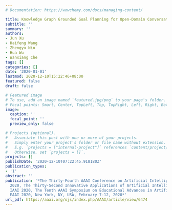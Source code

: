 ```yaml
---
# Documentation: https://wowchemy.com/docs/managing-content/

title: Knowledge Graph Grounded Goal Planning for Open-Domain Conversation Generation
subtitle: ''
summary: ''
authors:
- Jun Xu
- Haifeng Wang
- Zhengyu Niu
- Hua Wu
- Wanxiang Che
tags: []
categories: []
date: '2020-01-01'
lastmod: 2020-12-10T15:22:46+08:00
featured: false
draft: false

# Featured image
# To use, add an image named `featured.jpg/png` to your page's folder.
# Focal points: Smart, Center, TopLeft, Top, TopRight, Left, Right, BottomLeft, Bottom, BottomRight.
image:
  caption: ''
  focal_point: ''
  preview_only: false

# Projects (optional).
#   Associate this post with one or more of your projects.
#   Simply enter your project's folder or file name without extension.
#   E.g. `projects = ["internal-project"]` references `content/project/deep-learning/index.md`.
#   Otherwise, set `projects = []`.
projects: []
publishDate: '2020-12-10T07:22:45.918180Z'
publication_types:
- '1'
abstract: ''
publication: '*The Thirty-Fourth AAAI Conference on Artificial Intelligence, AAAI
  2020, The Thirty-Second Innovative Applications of Artificial Intelligence Conference,
  IAAI 2020, The Tenth AAAI Symposium on Educational Advances in Artificial Intelligence,
  EAAI 2020, New York, NY, USA, February 7-12, 2020*'
url_pdf: https://aaai.org/ojs/index.php/AAAI/article/view/6474
---
```

